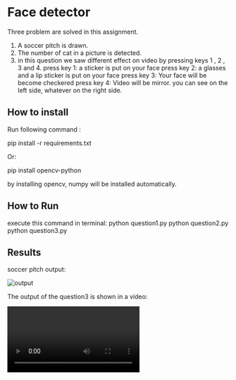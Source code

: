 
# Face detector
Three problem are solved in this assignment.
1. A soccer pitch is drawn.
2. The number of cat in a picture is detected.
3. in this question we saw different effect on video by pressing keys 1 , 2 , 3 and 4.
press key 1:
a sticker is put on your face
press key 2:
a glasses and a lip sticker is put on your face
press key 3:
Your face will be become checkered
press key 4:
Video will be mirror. you can see on the left side, whatever on the right side.



## How to install
Run following command :

pip install -r requirements.txt

Or:

pip install opencv-python

by installing opencv, numpy will be installed automatically.


## How to Run
execute this command in terminal:
python question1.py
python question2.py
python question3.py

## Results

soccer pitch output:

![output](soccer.jpg)

The output of the question3 is shown in a video:

![output](sticker.avi)
